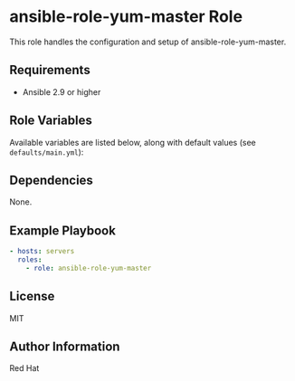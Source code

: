 # ansible-role-yum-master Role

This role handles the configuration and setup of ansible-role-yum-master.

## Requirements

- Ansible 2.9 or higher

## Role Variables

Available variables are listed below, along with default values (see `defaults/main.yml`):

## Dependencies

None.

## Example Playbook

```yaml
- hosts: servers
  roles:
    - role: ansible-role-yum-master
```

## License

MIT

## Author Information

Red Hat
